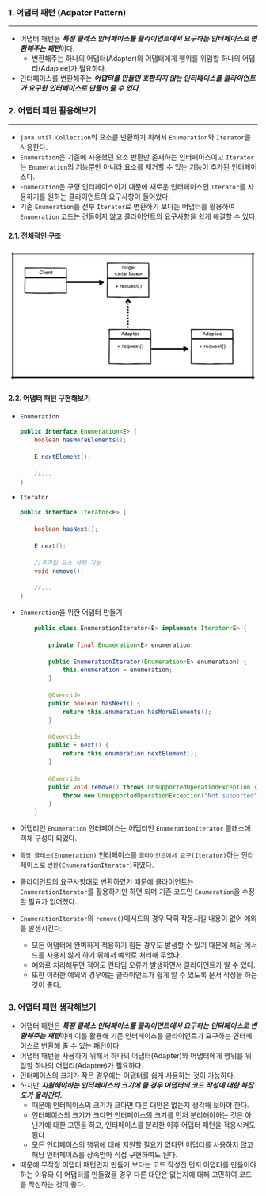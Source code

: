 ### 1. 어댑터 패턴 (Adpater Pattern)
---

- 어댑터 패턴은 ***특정 클래스 인터페이스를 클라이언트에서 요구하는 인터페이스로 변환해주는 패턴***이다.
    - 변환해주는 하나의 어댑터(Adapter)와 어댑터에게 행위를 위임할 하나의 어댑티(Adaptee)가 필요하다.
- 인터페이스를 변환해주는 ***어댑터를 만들면 호환되지 않는 인터페이스를 클라이언트가 요구한 인터페이스로 만들어 줄 수 있다.***

### 2. 어댑터 패턴 활용해보기

---

- `java.util.Collection`의 요소를 반환하기 위해서 `Enumeration`와 `Iterator`를 사용한다.
- `Enumeration`은 기존에 사용했던 요소 반환만 존재하는 인터페이스이고 `Iterator`는 `Enumeration`의 기능뿐만 아니라 요소를 제거할 수 있는 기능이 추가된 인터페이스다.
- `Enumeration`은 구형 인터페이스이기 때문에 새로운 인터페이스인 `Iterator`를 사용하기를 원하는 클라이언트의 요구사항이 들어왔다.
- 기존 `Enumeration`를 전부 `Iterator`로 변환하기 보다는 어댑터를 활용하여 `Enumeration` 코드는 건들이지 않고 클라이언트의 요구사항을 쉽게 해결할 수 있다.

#### 2.1. 전체적인 구조
![](./img/adpater_pattern.png)

#### 2.2. 어댑터 패턴 구현해보기
- `Enumeration`
    ```java
    public interface Enumeration<E> {
        boolean hasMoreElements();

        E nextElement();

        //...
    }
    ```
- `Iterator`
    ```java
    public interface Iterator<E> {

        boolean hasNext();

        E next();

        //추가된 요소 삭제 기능
        void remove();

        //...
    }
    ```
- `Enumeration`을 위한 어댑터 만들기
    ```java
        public class EnumerationIterator<E> implements Iterator<E> {

            private final Enumeration<E> enumeration;

            public EnumerationIterator(Enumeration<E> enumeration) {
                this.enumeration = enumeration;
            }

            @Override
            public boolean hasNext() {
                return this.enumeration.hasMoreElements();
            }

            @Override
            public E next() {
                return this.enumeration.nextElement();
            }

            @Override
            public void remove() throws UnsupportedOperationException {
                throw new UnsupportedOperationException("Not supported");
            }
        }
    ```

- 어댑티인 `Enumeration` 인터페이스는 어댑터인 `EnumerationIterator` 클래스에 객체 구성이 되었다.
- `특정 클래스(Enumeration)` 인터페이스를 `클라이언트에서 요구(Iterator)`하는 인터페이스로 `변환(EnumerationIterator)`하였다.
- 클라이언트의 요구사항대로 변환하였기 때문에 클라이언트는 `EnumerationIterator`를 활용하기만 하면 되며 기존 코드인 `Enumeration`을 수정할 필요가 없어졌다.
- `EnumerationIterator`의 `remove()`메서드의 경우 딱히 작동시킬 내용이 없어 예외를 발생시킨다.
  - 모든 어댑터에 완벽하게 적용하기 힘든 경우도 발생할 수 있기 때문에 해당 메서드를 사용지 않게 하기 위해서 예외로 처리해 두었다.
  - 예외로 처리해두면 적어도 런타임 오류가 발생하면서 클라이언트가 알 수 있다.
  - 또한 이러한 예외의 경우에는 클라이언트가 쉽게 알 수 있도록 문서 작성을 하는 것이 좋다.


### 3. 어댑터 패턴 생각해보기
- 어댑터 패턴은 ***특정 클래스 인터페이스를 클라이언트에서 요구하는 인터페이스로 변환해주는 패턴***이며 이를 활용해 기존 인터페이스를 클라이언트가 요구하는 인터페이스로 변환해 줄 수 있는 패턴이다.
- 어댑터 패턴을 사용하기 위해서 하나의 어댑터(Adapter)와 어댑터에게 행위를 위임할 하나의 어댑티(Adaptee)가 필요하다.
- 인터페이스의 크기가 작은 경우에는 어댑터를 쉽게 사용하는 것이 가능하다.
- 하지만 ***지원해야하는 인터페이스의 크기에 클 경우 어댑터의 코드 작성에 대한 복잡도가 올라간다.***
    - 때문에 인터페이스의 크기가 크다면 다른 대안은 없는지 생각해 보아야 한다.
    - 인터페이스의 크기가 크다면 인터페이스의 크기를 먼저 분리해야하는 것은 아닌가에 대한 고민을 하고, 인터페이스를 분리한 이후 어댑터 패턴을 적용시켜도 된다.
    - 모든 인터페이스의 행위에 대해 지원할 필요가 없다면 어댑터를 사용하지 않고 해당 인터페이스를 상속받아 직접 구현하여도 된다.
- 때문에 무작정 어댑터 패턴먼저 만들기 보다는 코드 작성전 먼저 어댑터를 만들어야 하는 이유와 이 어댑터를 만들었을 경우 다른 대안은 없는지에 대해 고민하여 코드를 작성하는 것이 좋다.
